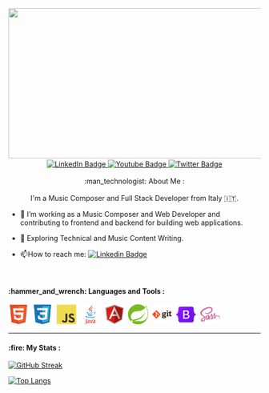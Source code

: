 <div align="center">
  <img src="https://media.giphy.com/media/dWesBcTLavkZuG35MI/giphy.gif" width="600" height="300"/>
  <div id="badges">
    <a href="https://it.linkedin.com/in/nicola-lerra?trk=profile-badge">
      <img src="https://img.shields.io/badge/LinkedIn-blue?style=for-the-badge&logo=linkedin&logoColor=white" alt="LinkedIn Badge"/>
    </a>
    <a href="https://youtube.com/@NicolaLerra">
     <img src="https://img.shields.io/badge/YouTube-red?style=for-the-badge&logo=youtube&logoColor=white" alt="Youtube Badge"/>
    </a>
    <a href="https://twitter.com/NicolaLerra">
     <img src="https://img.shields.io/badge/Twitter-blue?style=for-the-badge&logo=twitter&logoColor=white" alt="Twitter Badge"/>
   </a>
  </div>
  <br>
 :man_technologist: About Me : <br> <br>
I'm a Music Composer and Full Stack Developer from Italy 🇮🇹.
</div>







- :telescope: I’m working as a Music Composer and Web Developer and contributing to frontend and backend for building web applications.

- :seedling: Exploring Technical and Music Content Writing.

- :mailbox:How to reach me: [![Linkedin Badge](https://img.shields.io/badge/-NicolaLerra-blue?style=flat&logo=Linkedin&logoColor=white)](https://it.linkedin.com/in/nicola-lerra?trk=profile-badge)
<br>
<div>
<h4> :hammer_and_wrench: Languages and Tools : </h4>
</div>



<div>
  <img src="https://github.com/devicons/devicon/blob/master/icons/html5/html5-original.svg" title="Html5" alt="hmlt" width="40" height="40"/>&nbsp;
  <img src="https://github.com/devicons/devicon/blob/master/icons/css3/css3-original.svg" title="CSS" alt="CSS" width="40" height="40"/>&nbsp;
  <img src="https://github.com/devicons/devicon/blob/master/icons/javascript/javascript-original.svg" title="JS" alt="Js" width="40" height="40"/>&nbsp;
  <img src="https://github.com/devicons/devicon/blob/master/icons/java/java-original-wordmark.svg" title="Java" alt="Java" width="40" height="40"/>&nbsp;
  <img src="https://github.com/devicons/devicon/blob/master/icons/angularjs/angularjs-original.svg" title="Angular" alt="angular" width="40"    height="40"/>&nbsp;
  <img src="https://github.com/devicons/devicon/blob/master/icons/spring/spring-original.svg" title="SPRING" alt="springboot" width="40" height="40"/>&nbsp;
  <img src="https://github.com/devicons/devicon/blob/master/icons/git/git-original-wordmark.svg" title="Git" alt="Git" width="40" height="40"/>&nbsp;
 <img src="https://github.com/devicons/devicon/blob/master/icons/bootstrap/bootstrap-original.svg" title="Bootstrap" alt="bootstrap" width="40" height="40"/>&nbsp;
  <img src="https://github.com/devicons/devicon/blob/master/icons/sass/sass-original.svg" title="SASS" alt="Sass" width="40" height="40"/>&nbsp;
</div>
  
  
<hr>

<div>
<h4>:fire: My Stats : </h4>
</div>

<div>

[![GitHub Streak](https://streak-stats.demolab.com?user=N1XIL9)](https://git.io/streak-stats)
  
[![Top Langs](https://github-readme-stats.vercel.app/api/top-langs/?username=N1XIL9&layout=compact&theme=vision-friendly-dark)](https://github.com/N1XIL9/github-readme-stats)

</div>
<!---
N1XIL9/N1XIL9 is a ✨ special ✨ repository because its `README.md` (this file) appears on your GitHub profile.
You can click the Preview link to take a look at your changes.
--->
